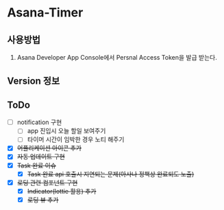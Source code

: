 # Asana-Timer

## 사용방법
1. Asana Developer App Console에서 Persnal Access Token을 발급 받는다.



## Version 정보



## ToDo

- [ ] notification 구현 
  - [ ] app 진입시 오늘 할일 보여주기
  - [ ] 타이머 시간이 임박한 경우 노티 해주기
- [x] ~~어플리케이션 아이콘 추가~~
- [x] ~~자동 업데이트 구현~~
- [x] ~~Task 완료 이슈~~
  - [x] ~~Task 완료 api 호출시 지연되는 문제(아사나 정책상 완료되도 노출)~~
- [x] ~~로딩 관련 컴포넌트 구현~~
  - [x] ~~Indicator(lottie 활용) 추가~~
  - [x] ~~로딩 뷰 추가~~
